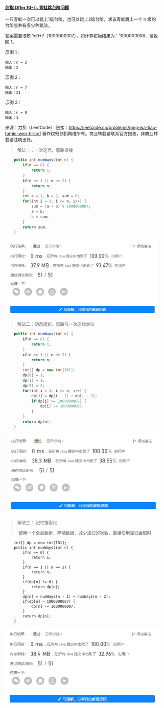 #### [剑指 Offer 10- II. 青蛙跳台阶问题](https://leetcode.cn/problems/qing-wa-tiao-tai-jie-wen-ti-lcof/)

一只青蛙一次可以跳上1级台阶，也可以跳上2级台阶。求该青蛙跳上一个 n 级的台阶总共有多少种跳法。

答案需要取模 1e9+7（1000000007），如计算初始结果为：1000000008，请返回 1。

示例 1：

```
输入：n = 2
输出：2
```


示例 2：

```
输入：n = 7
输出：21
```


示例 3：

```
输入：n = 0
输出：1
```

来源：力扣（LeetCode）
链接：https://leetcode.cn/problems/qing-wa-tiao-tai-jie-wen-ti-lcof
著作权归领扣网络所有。商业转载请联系官方授权，非商业转载请注明出处。





> 解法一：一次迭代，思路直接

```java
	public int numWays(int n) {
        if(n == 0) {
            return 1;
        }
        if(n == 1 || n == 2) {
            return n;
        }
        int a = 1, b = 2, sum = 0;
        for(int i = 3; i <= n; i++) {
            sum = (a + b) % 1000000007;
            a = b;
            b = sum;
        }
        return sum;
    }
```

![image-20220810162641716](assets/image-20220810162641716.png)



> 解法二：动态规划，思路与一次迭代类似

```java
	public int numWays(int n) {
        if(n == 0) {
            return 1;
        }
        if(n == 1 || n == 2) {
            return n;
        }
        int[] dp = new int[101];
        dp[0] = 1;
        dp[1] = 1;
        dp[2] = 2;
        for(int i = 3; i <= n; i++) {
            dp[i] = dp[i - 1] + dp[i - 2];
            if(dp[i] >= 1000000007) {
                dp[i] -= 1000000007;
            }
        }
        return dp[n];
    }
```

![image-20220810162924392](assets/image-20220810162924392.png)



> 解法三： 记忆搜索化
>
> ​	使用一个全局数组，存储数据，减少递归的次数，直接使用递归会超时

```
	int[] dp = new int[101];
    public int numWays(int n) {
        if(n == 0) {
            return 1;
        }
        if(n == 1 || n == 2) {
            return n;
        }
        if(dp[n] != 0) {
            return dp[n];
        }
        dp[n] = numWays(n - 1) + numWays(n - 2);
        if(dp[n] > 1000000007) {
            dp[n] -= 1000000007;
        }
        return dp[n];
    }
```

![image-20220810164357440](assets/image-20220810164357440.png)